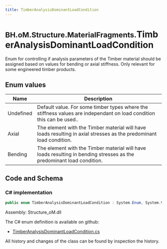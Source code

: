 ```yaml
---
title: TimberAnalysisDominantLoadCondition
---
```


# <small>BH.oM.Structure.MaterialFragments.</small>**TimberAnalysisDominantLoadCondition**

Enum for controlling if analysis parameters of the Timber material should be assigned based on values for bending or axial stiffness.
Only relevant for some engineered timber products.

## Enum values

| Name            | Description                                                    |
|-----------------|----------------------------------------------------------------|
| Undefined |  Default value. For some timber types where the stiffness values are independant on load condition this can be used..  |
| Axial |  The element with the Timber material will have loads resulting in axial stresses as the predominant load condition.  |
| Bending |  The element with the Timber material will have loads resulting in bending stresses as the predominant load condition.  |


## Code and Schema

### C# implementation

``` C# title="C#"
public enum TimberAnalysisDominantLoadCondition : System.Enum, System.ValueType, System.IComparable, System.ISpanFormattable, System.IFormattable, System.IConvertible
```

Assembly: Structure_oM.dll

The C# enum definition is available on github:

- [TimberAnalysisDominantLoadCondition.cs](https://github.com/BHoM/BHoM/blob/develop/Structure_oM/MaterialFragments\Enums\TimberAnalysisDominantLoadCondition.cs)

All history and changes of the class can be found by inspection the history.
